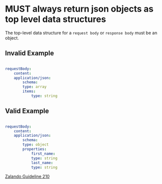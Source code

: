 # MUST always return json objects as top level data structures

The top-level data structure for a `request body` or `response body` must be an object.

## Invalid Example

```yaml lineNumbers

requestBody:
    content:
    application/json:
        schema:
        type: array
        items:
            type: string
```

## Valid Example

```yaml lineNumbers

requestBody:
    content:
    application/json:
        schema:
        type: object
        properties:
            first_name:
            type: string
            last_name:
            type: string
```

[Zalando Guideline 210](https://opensource.zalando.com/restful-api-guidelines/#210)
